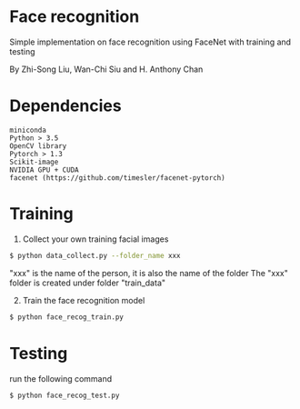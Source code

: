 # Face recognition

Simple implementation on face recognition using FaceNet with training and testing

By Zhi-Song Liu, Wan-Chi Siu and H. Anthony Chan

# Dependencies
    miniconda
    Python > 3.5
    OpenCV library
    Pytorch > 1.3
    Scikit-image
    NVIDIA GPU + CUDA
    facenet (https://github.com/timesler/facenet-pytorch)
    
# Training

1. Collect your own training facial images
```sh
$ python data_collect.py --folder_name xxx
```
"xxx" is the name of the person, it is also the name of the folder
The "xxx" folder is created under folder "train_data"

2. Train the face recognition model
```sh
$ python face_recog_train.py
```

# Testing
run the following command
```sh
$ python face_recog_test.py
```
